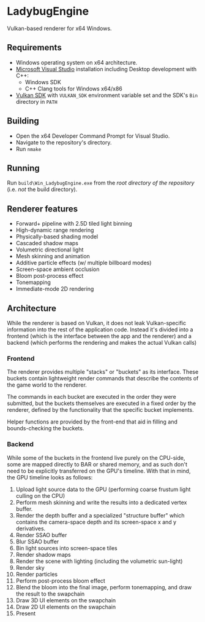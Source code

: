 # LadybugEngine
Vulkan-based renderer for x64 Windows.

## Requirements
- Windows operating system on x64 architecture.
- [Microsoft Visual Studio](https://visualstudio.microsoft.com/downloads/) installation including Desktop development with C++:
    - Windows SDK
    - C++ Clang tools for Windows x64/x86
- [Vulkan SDK](https://www.lunarg.com/vulkan-sdk/) with `VULKAN_SDK` environment variable set and the SDK's `Bin` directory in `PATH`
## Building
- Open the x64 Developer Command Prompt for Visual Studio.
- Navigate to the repository's directory.
- Run `nmake`
## Running
Run `build\Win_LadybugEngine.exe` from the _root directory of the repository_ (i.e. _not_ the build directory).

## Renderer features
- Forward+ pipeline with 2.5D tiled light binning
- High-dynamic range rendering
- Physically-based shading model
- Cascaded shadow maps
- Volumetric directional light
- Mesh skinning and animation
- Additive particle effects (w/ multiple billboard modes)
- Screen-space ambient occlusion
- Bloom post-process effect
- Tonemapping
- Immediate-mode 2D rendering

## Architecture
While the renderer is based on Vulkan, it does not leak Vulkan-specific information into the rest of the application code. Instead it's divided into a frontend (which is the interface between the app and the renderer) and a backend (which performs the rendering and makes the actual Vulkan calls)

### Frontend
The renderer provides multiple "stacks" or "buckets" as its interface. These buckets contain lightweight render commands that describe the contents of the game world to the renderer.

The commands in each bucket are executed in the order they were submitted, but the buckets themselves are executed in a fixed order by the renderer, defined by the functionality that the specific bucket implements.

Helper functions are provided by the front-end that aid in filling and bounds-checking the buckets.

### Backend
While some of the buckets in the frontend live purely on the CPU-side, some are mapped directly to BAR or shared memory, and as such don't need to be explicitly transferred on the GPU's timeline.
With that in mind, the GPU timeline looks as follows:
1. Upload light source data to the GPU (performing coarse frustum light culling on the CPU)
2. Perform mesh skinning and write the results into a dedicated vertex buffer.
3. Render the depth buffer and a specialized "structure buffer" which contains the camera-space depth and its screen-space x and y derivatives.
4. Render SSAO buffer
5. Blur SSAO buffer
6. Bin light sources into screen-space tiles
7. Render shadow maps
8. Render the scene with lighting (including the volumetric sun-light) 
9. Render sky
10. Render particles
11. Perform post-process bloom effect
12. Blend the bloom into the final image, perform tonemapping, and draw the result to the swapchain
13. Draw 3D UI elements on the swapchain
14. Draw 2D UI elements on the swapchain
15. Present